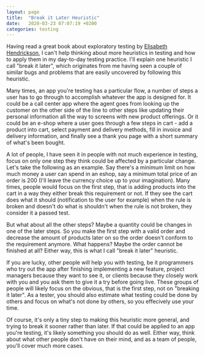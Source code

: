 ```yaml
---
layout: page
title:  "Break it Later Heuristic"
date:   2020-03-23 07:07:19 +0200
categories: testing
---
```


Having read a great book about exploratory testing by [Elisabeth Hendrickson](https://www.amazon.com/dp/1937785025/ref=cm_sw_em_r_mt_dp_U_dTfEEb8F0QTAK), I can't help thinking about more heuristics in testing and how to apply them in my day-to-day testing practice. I'll explain one heuristic I call "break it later", which originates from me having seen a couple of similar bugs and problems that are easily uncovered by following this heuristic.

Many times, an app you're testing has a particular flow, a number of steps a user has to go through to accomplish whatever the app is designed for. It could be a call center app where the agent goes from looking up the customer on the other side of the line to other steps like updating their personal information all the way to screens with new product offerings. Or it could be an e-shop where a user goes through a few steps in cart - add a product into cart, select payment and delivery methods, fill in invoice and delivery information, and finally see a thank you page with a short summary of what's been bought.

A lot of people, I have seen it in people with not much experience in testing, focus on only one step they think could be affected by a particular change. Let's take the following as an example. Say there's a minimum limit on how much money a user can spend in an eshop, say a minimum total price of an order is 200 (I'll leave the currency choice up to your imagination). Many times, people would focus on the first step, that is adding products into the cart in a way they either break this requirement or not. If they see the cart does what it should (notification to the user for example) when the rule is broken and doesn't do what is shouldn't when the rule is not broken, they consider it a passed test.

But what about all the other steps? Maybe a quantity could be changes in one of the later steps. So you make the first step with a valid order and decrease the amount of products later on so the order doesn't conform to the requirement anymore. What happens? Maybe the order cannot be finished at all? Either way, this is what I call "break it later" heuristic.

If you are lucky, other people will help you with testing, be it programmers who try out the app after finishing implementing a new feature, project managers because they want to see it, or clients because they closely work with you and you ask them to give it a try before going live. These groups of people will likely focus on the obvious, that is the first step, not on "breaking it later". As a tester, you should also estimate what testing could be done by others and focus on what's not done by others, so you effecively use your time.

Of course, it's only a tiny step to making this heuristic more general, and trying to break it sooner rather than later. If that could be applied to an app you're testing, it's likely something you should do as well. Either way, think about what other people don't have on their mind, and as a team of people, you'll cover much more cases.
